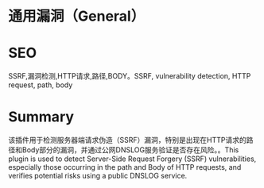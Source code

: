 # 通用漏洞（General）
# SEO
SSRF,漏洞检测,HTTP请求,路径,BODY。SSRF, vulnerability detection, HTTP request, path, body
# Summary
该插件用于检测服务器端请求伪造（SSRF）漏洞，特别是出现在HTTP请求的路径和Body部分的漏洞，并通过公网DNSLOG服务验证是否存在风险。。This plugin is used to detect Server-Side Request Forgery (SSRF) vulnerabilities, especially those occurring in the path and Body of HTTP requests, and verifies potential risks using a public DNSLOG service.
